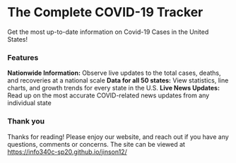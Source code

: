 # The Complete COVID-19 Tracker
Get the most up-to-date information on Covid-19 Cases in the United States!

### Features
**Nationwide Information:** Observe live updates to the total cases, deaths, and recoveries at a national scale
**Data for all 50 states:** View statistics, line charts, and growth trends for every state in the U.S.
**Live News Updates:** Read up on the most accurate COVID-related news updates from any individual state

### Thank you
Thanks for reading! Please enjoy our website, and reach out if you have any questions, comments or concerns.
The site can be viewed at <https://info340c-sp20.github.io/jinson12/>

